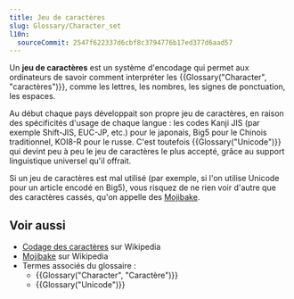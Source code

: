 ```yaml
---
title: Jeu de caractères
slug: Glossary/Character_set
l10n:
  sourceCommit: 2547f622337d6cbf8c3794776b17ed377d6aad57
---
```


Un **jeu de caractères** est un système d'encodage qui permet aux ordinateurs de savoir comment interpréter les {{Glossary("Character", "caractères")}}, comme les lettres, les nombres, les signes de ponctuation, les espaces.

Au début chaque pays développait son propre jeu de caractères, en raison des spécificités d'usage de chaque langue : les codes Kanji JIS (par exemple Shift-JIS, EUC-JP, etc.) pour le japonais, Big5 pour le Chinois traditionnel, KOI8-R pour le russe. C'est toutefois {{Glossary("Unicode")}} qui devint peu à peu le jeu de caractères le plus accepté, grâce au support linguistique universel qu'il offrait.

Si un jeu de caractères est mal utilisé (par exemple, si l'on utilise Unicode pour un article encodé en Big5), vous risquez de ne rien voir d'autre que des caractères cassés, qu'on appelle des [Mojibake](https://fr.wikipedia.org/wiki/Mojibake).

## Voir aussi

- [Codage des caractères](https://fr.wikipedia.org/wiki/Codage_des_caract%C3%A8res) sur Wikipedia
- [Mojibake](https://fr.wikipedia.org/wiki/Mojibake) sur Wikipedia
- Termes associés du glossaire&nbsp;:
  - {{Glossary("Character", "Caractère")}}
  - {{Glossary("Unicode")}}
